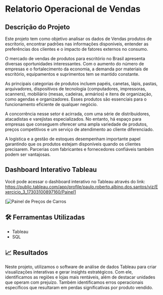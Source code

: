 # Relatorio Operacional de Vendas

## Descrição do Projeto
 
Este projeto tem como objetivo analisar os dados de Vendas produtos de escritorio, encontrar padrões nas informações disponíveis, entender as preferências dos clientes e o impacto de fatores externos no consumo.

O mercado de vendas de produtos para escritório no Brasil apresenta diversas oportunidades interessantes. Com o aumento do número de empresas e o fortalecimento da economia, a demanda por materiais de escritório, equipamentos e suprimentos tem se mantido constante.

As principais categorias de produtos incluem papéis, canetas, lápis, pastas, arquivadores, dispositivos de tecnologia (computadores, impressoras, scanners), mobiliário (mesas, cadeiras, armários) e itens de organização, como agendas e organizadores. Esses produtos são essenciais para o funcionamento eficiente de qualquer negócio.

A concorrência nesse setor é acirrada, com uma série de distribuidores, atacadistas e varejistas especializados. No entanto, há espaço para empresas que conseguem oferecer uma ampla variedade de produtos, preços competitivos e um serviço de atendimento ao cliente diferenciado.

A logística e a gestão de estoques desempenham importante papel garantindo que os produtos estejam disponíveis quando os clientes precisarem. Parcerias com fabricantes e fornecedores confiáveis também podem ser vantajosas.

## Dashboard Interativo Tableau
Você pode acessar o dashboard interativo no Tableau através do link: https://public.tableau.com/app/profile/paulo.roberto.albino.dos.santos/viz/Exercicio_3_17303100897160/Painel1

[![Painel de Preços de Carros](https://encurtador.com.br/Mb8oU)





## 🛠️ Ferramentas Utilizadas
- Tableau
- SQL

## 📈 Resultados
Neste projeto, utilizamos o software de análise de dados Tableau para criar visualizações interativas e gerar insights estratégicos. Com ele, identificamos as regiões e lojas mais rentáveis, além de destacar unidades que operam com prejuízo. Também identificamos erros operacionais específicos que resultaram em perdas significativas por produto vendido.

